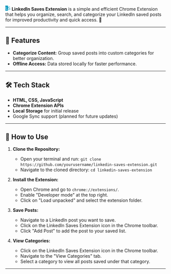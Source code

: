 ![LinkedIn Saves Extension Icon](assets/linkedInSaves-16x16.png)
**LinkedIn Saves Extension** is a simple and efficient Chrome Extension that helps you organize, search, and categorize your LinkedIn saved posts for improved productivity and quick access. 🚀  

---

## 🌟 Features
- **Categorize Content:** Group saved posts into custom categories for better organization.
- **Offline Access:** Data stored locally for faster performance.  
---

## 🛠️ Tech Stack
- **HTML, CSS, JavaScript**  
- **Chrome Extension APIs**  
- **Local Storage** for initial release  
- Google Sync support (planned for future updates)

---
## 🚀 How to Use

1. **Clone the Repository:**
    - Open your terminal and run: `git clone https://github.com/yourusername/linkedin-saves-extension.git`
    - Navigate to the cloned directory: `cd linkedin-saves-extension`

2. **Install the Extension:**
    - Open Chrome and go to `chrome://extensions/`.
    - Enable "Developer mode" at the top right.
    - Click on "Load unpacked" and select the extension folder.

3. **Save Posts:**
    - Navigate to a LinkedIn post you want to save.
    - Click on the LinkedIn Saves Extension icon in the Chrome toolbar.
    - Click "Add Post" to add the post to your saved list.

4. **View Categories:**
    - Click on the LinkedIn Saves Extension icon in the Chrome toolbar.
    - Navigate to the "View Categories" tab.
    - Select a category to view all posts saved under that category.
---
